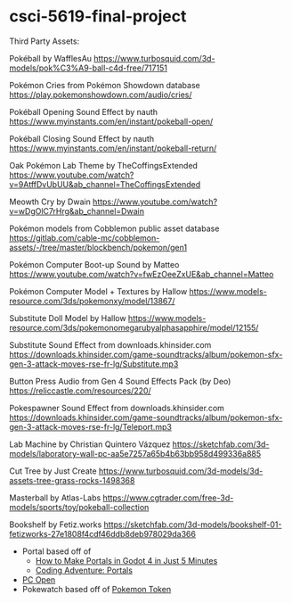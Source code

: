 # csci-5619-final-project
 
Third Party Assets:

Pokéball by WafflesAu
https://www.turbosquid.com/3d-models/pok%C3%A9-ball-c4d-free/717151

Pokémon Cries from Pokémon Showdown database
https://play.pokemonshowdown.com/audio/cries/

Pokéball Opening Sound Effect by nauth
https://www.myinstants.com/en/instant/pokeball-open/

Pokéball Closing Sound Effect by nauth
https://www.myinstants.com/en/instant/pokeball-return/

Oak Pokémon Lab Theme by TheCoffingsExtended
https://www.youtube.com/watch?v=9AtffDvUbUU&ab_channel=TheCoffingsExtended

Meowth Cry by Dwain
https://www.youtube.com/watch?v=wDgOlC7rHrg&ab_channel=Dwain

Pokémon models from Cobblemon public asset database
https://gitlab.com/cable-mc/cobblemon-assets/-/tree/master/blockbench/pokemon/gen1

Pokémon Computer Boot-up Sound by Matteo
https://www.youtube.com/watch?v=fwEzOeeZxUE&ab_channel=Matteo

Pokémon Computer Model + Textures by Hallow
https://www.models-resource.com/3ds/pokemonxy/model/13867/

Substitute Doll Model by Hallow
https://www.models-resource.com/3ds/pokemonomegarubyalphasapphire/model/12155/

Substitute Sound Effect from downloads.khinsider.com
https://downloads.khinsider.com/game-soundtracks/album/pokemon-sfx-gen-3-attack-moves-rse-fr-lg/Substitute.mp3

Button Press Audio from Gen 4 Sound Effects Pack (by Deo)
https://reliccastle.com/resources/220/

Pokespawner Sound Effect from downloads.khinsider.com
https://downloads.khinsider.com/game-soundtracks/album/pokemon-sfx-gen-3-attack-moves-rse-fr-lg/Teleport.mp3

Lab Machine by Christian Quintero Vázquez
https://sketchfab.com/3d-models/laboratory-wall-pc-aa5e7257a65b4b63bb958d499336a885

Cut Tree by Just Create
https://www.turbosquid.com/3d-models/3d-assets-tree-grass-rocks-1498368

Masterball by Atlas-Labs
https://www.cgtrader.com/free-3d-models/sports/toy/pokeball-collection

Bookshelf by Fetiz.works
https://sketchfab.com/3d-models/bookshelf-01-fetizworks-27e1808f4cdf46ddb8deb978029da366

- Portal based off of
  - [How to Make Portals in Godot 4 in Just 5 Minutes](https://www.youtube.com/watch?v=oqDdIg3BRlg)
  - [Coding Adventure: Portals](https://www.youtube.com/watch?v=cWpFZbjtSQg)
- [PC Open](https://reliccastle.com/resources/220/)
- Pokewatch based off of [Pokemon Token](https://cults3d.com/en/3d-model/game/pokemon-pokeball-token)
